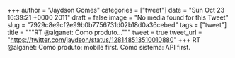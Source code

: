 
+++
author = "Jaydson Gomes"
categories = ["tweet"]
date = "Sun Oct 23 16:39:21 +0000 2011"
draft = false
image = "No media found for this Tweet"
slug = "7929c8e9cf2e99b0b7756731d02b18d0a36cebed"
tags = ["tweet"]
title = """RT @alganet: Como produto..."""
tweet = true
tweet_url = "https://twitter.com/jaydson/status/128148513510010880"
+++
RT @alganet: Como produto: mobile first. Como sistema: API first.
